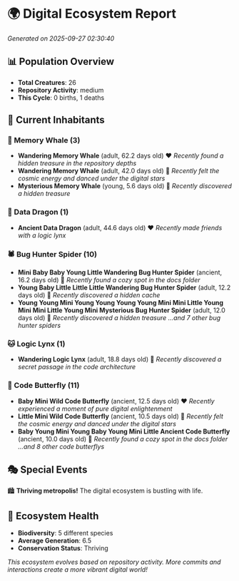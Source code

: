 # 🌍 Digital Ecosystem Report
*Generated on 2025-09-27 02:30:40*

## 📊 Population Overview
- **Total Creatures**: 26
- **Repository Activity**: medium
- **This Cycle**: 0 births, 1 deaths

## 👥 Current Inhabitants

### 🐋 Memory Whale (3)
- **Wandering Memory Whale** (adult, 62.2 days old) ❤️
  *Recently found a hidden treasure in the repository depths*
- **Wandering Memory Whale** (adult, 42.0 days old) 💛
  *Recently felt the cosmic energy and danced under the digital stars*
- **Mysterious Memory Whale** (young, 5.6 days old) 💚
  *Recently discovered a hidden treasure*

### 🐉 Data Dragon (1)
- **Ancient Data Dragon** (adult, 44.6 days old) ❤️
  *Recently made friends with a logic lynx*

### 🕷️ Bug Hunter Spider (10)
- **Mini Baby Baby Young Little Wandering Bug Hunter Spider** (ancient, 16.2 days old) 💛
  *Recently found a cozy spot in the docs folder*
- **Young Baby Little Little Little Wandering Bug Hunter Spider** (adult, 12.2 days old) 💛
  *Recently discovered a hidden cache*
- **Young Young Mini Young Young Young Young Mini Mini Little Young Mini Mini Little Young Mini Mysterious Bug Hunter Spider** (adult, 12.0 days old) 💚
  *Recently discovered a hidden treasure*
  *...and 7 other bug hunter spiders*

### 🐱 Logic Lynx (1)
- **Wandering Logic Lynx** (adult, 18.8 days old) 💚
  *Recently discovered a secret passage in the code architecture*

### 🦋 Code Butterfly (11)
- **Baby Mini Wild Code Butterfly** (ancient, 12.5 days old) ❤️
  *Recently experienced a moment of pure digital enlightenment*
- **Little Mini Wild Code Butterfly** (ancient, 10.5 days old) 💛
  *Recently felt the cosmic energy and danced under the digital stars*
- **Baby Young Mini Young Baby Young Mini Little Ancient Code Butterfly** (ancient, 10.0 days old) 💛
  *Recently found a cozy spot in the docs folder*
  *...and 8 other code butterflys*

## 🎭 Special Events

🏙️ **Thriving metropolis!** The digital ecosystem is bustling with life.

## 🔬 Ecosystem Health
- **Biodiversity**: 5 different species
- **Average Generation**: 6.5
- **Conservation Status**: Thriving

*This ecosystem evolves based on repository activity. More commits and interactions create a more vibrant digital world!*